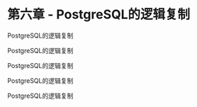 # 第六章 - PostgreSQL的逻辑复制


PostgreSQL的逻辑复制


PostgreSQL的逻辑复制


PostgreSQL的逻辑复制


PostgreSQL的逻辑复制


PostgreSQL的逻辑复制
